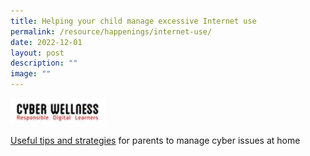 ```yaml
---
title: Helping your child manage excessive Internet use
permalink: /resource/happenings/internet-use/
date: 2022-12-01
layout: post
description: ""
image: ""
---
```


<img src="/images/1f164a402_601.jpg" 
    style="width:30%">

[Useful tips and strategies](/files/Tip%20sheet%20for%20Parents-Excessive%20Internet%20Use.pdf) for parents to manage cyber issues at home